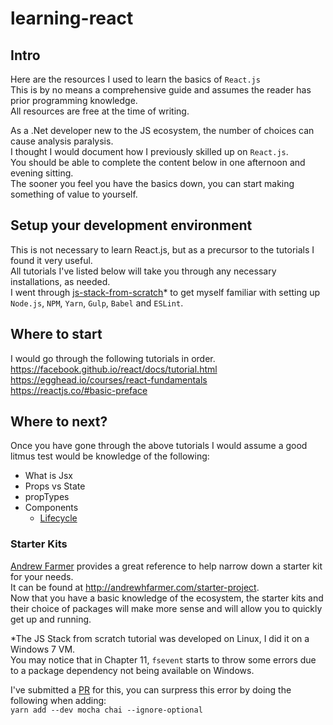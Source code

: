 # learning-react

## Intro
Here are the resources I used to learn the basics of `React.js`  
This is by no means a comprehensive guide and assumes the reader has prior programming knowledge.  
All resources are free at the time of writing. 

As a .Net developer new to the JS ecosystem, the number of choices can cause analysis paralysis.  
I thought I would document how I previously skilled up on `React.js`.  
You should be able to complete the content below in one afternoon and evening sitting.  
The sooner you feel you have the basics down, you can start making something of value to yourself.

## Setup your development environment
This is not necessary to learn React.js, but as a precursor to the tutorials I found it very useful.  
All tutorials I've listed below will take you through any necessary installations, as needed.  
I went through [js-stack-from-scratch](https://github.com/verekia/js-stack-from-scratch)* to get myself familiar with setting up `Node.js`, `NPM`, `Yarn`, `Gulp`, `Babel` and `ESLint`.  

## Where to start
I would go through the following tutorials in order.  
https://facebook.github.io/react/docs/tutorial.html  
https://egghead.io/courses/react-fundamentals  
https://reactjs.co/#basic-preface  


## Where to next?
Once you have gone through the above tutorials I would assume a good litmus test would be knowledge of the following:
* What is Jsx
* Props vs State
* propTypes
* Components
  * [Lifecycle](https://facebook.github.io/react/docs/react-component.html)

### Starter Kits
[Andrew Farmer](http://andrewhfarmer.com) provides a great reference to help narrow down a starter kit for your needs.   
It can be found at http://andrewhfarmer.com/starter-project.  
Now that you have a basic knowledge of the ecosystem, the starter kits and their choice of packages will make more sense and will allow you to quickly get up and running.  


*The JS Stack from scratch tutorial was developed on Linux, I did it on a Windows 7 VM.  
You may notice that in Chapter 11, `fsevent` starts to throw some errors due to a package dependency not being available on Windows.

I've submitted a [PR](https://github.com/verekia/js-stack-from-scratch/pull/126) for this, you can surpress this error by doing the following when adding:  
`yarn add --dev mocha chai --ignore-optional`
